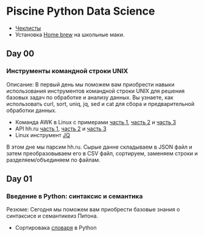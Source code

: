 # Piscine Python Data Science

- [Чеклисты](https://github.com/Chegashi/Piscine_Python_Data_Science.42)
- Установка [Home brew](https://docs.brew.sh/Installation) на школьные маки.

## Day 00
### Инструменты командной строки UNIX

Описание: В первый день мы поможем вам приобрести навыки использования инструментов командной строки UNIX для решения базовых задач по обработке и анализу данных. Вы узнаете, как использовать curl, sort, uniq, jq, sed и cat для сбора и предварительной обработки данных.

- Команда AWK в Linux с примерами [часть 1](https://routerus.com/awk-command/?ysclid=l84uzjls5s521557873), [часть 2](https://habr.com/ru/company/ruvds/blog/327754/?ysclid=l84txpfiyk737745328) и [часть 3](https://zalinux.ru/?p=554)
- API hh.ru [часть 1](https://habr.com/ru/company/hh/blog/303168/), [часть 2](https://github.com/hhru/api/blob/master/README.md#%D0%A0%D0%B5%D1%81%D1%83%D1%80%D1%81%D1%8B) и  [часть 3](https://github.com/hhru/api/blob/master/docs/general.md)
- Linux инструмент [JQ](https://russianblogs.com/article/9830458316/)

В этом дне мы парсим hh.ru. Сырые данне складываем в JSON файл и затем преобразовываем его в CSV файл, сортируем, заменяем строки и разделяем/объединяем по файлам.

## Day 01
### Введение в Python: синтаксис и семантика

Резюме: Сегодня мы поможем вам приобрести базовые знания о синтаксисе и семантикеиз Питона.

- Сортировака [словаря](https://python-school.ru/blog/sort-dict/) в Python
